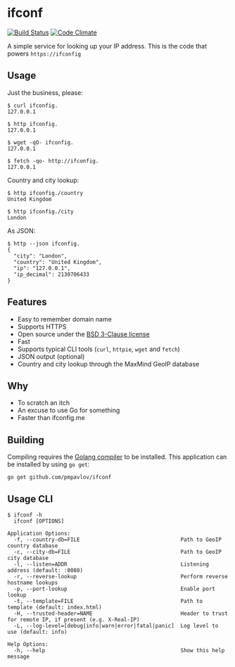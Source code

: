 # ifconf

[![Build Status](https://travis-ci.org/pmpavlov/ifconf.svg?branch=master)](https://travis-ci.org/pmpavlov/ifconf)
[![Code Climate](https://codeclimate.com/github/pmpavlov/ifconf/badges/gpa.svg)](https://codeclimate.com/github/pmpavlov/ifconf)

A simple service for looking up your IP address. This is the code that powers
`https://ifconfig`

## Usage

Just the business, please:

```
$ curl ifconfig.
127.0.0.1

$ http ifconfig.
127.0.0.1

$ wget -qO- ifconfig.
127.0.0.1

$ fetch -qo- http://ifconfig.
127.0.0.1
```

Country and city lookup:

```
$ http ifconfig./country
United Kingdom

$ http ifconfig./city
London
```

As JSON:

```
$ http --json ifconfig.
{
  "city": "London",
  "country": "United Kingdom",
  "ip": "127.0.0.1",
  "ip_decimal": 2130706433
}
```

## Features

* Easy to remember domain name
* Supports HTTPS
* Open source under the [BSD 3-Clause license](https://opensource.org/licenses/BSD-3-Clause)
* Fast
* Supports typical CLI tools (`curl`, `httpie`, `wget` and `fetch`)
* JSON output (optional)
* Country and city lookup through the MaxMind GeoIP database

## Why

* To scratch an itch
* An excuse to use Go for something
* Faster than ifconfig.me

## Building

Compiling requires the [Golang compiler](https://golang.org/) to be installed.
This application can be installed by using `go get`:

`go get github.com/pmpavlov/ifconf`

## Usage CLI

```
$ ifconf -h
  ifconf [OPTIONS]

Application Options:
  -f, --country-db=FILE                                Path to GeoIP country database
  -c, --city-db=FILE                                   Path to GeoIP city database
  -l, --listen=ADDR                                    Listening address (default: :8080)
  -r, --reverse-lookup                                 Perform reverse hostname lookups
  -p, --port-lookup                                    Enable port lookup
  -t, --template=FILE                                  Path to template (default: index.html)
  -H, --trusted-header=NAME                            Header to trust for remote IP, if present (e.g. X-Real-IP)
  -L, --log-level=[debug|info|warn|error|fatal|panic]  Log level to use (default: info)

Help Options:
  -h, --help                                           Show this help message
```
